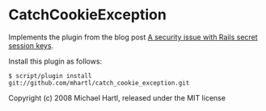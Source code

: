 # CatchCookieException

Implements the plugin from the blog post [A security issue with Rails secret session keys](http://blog.insoshi.com/2008/08/15/a-security-issue-with-rails-secret-session-keys/).

Install this plugin as follows:

    $ script/plugin install git://github.com/mhartl/catch_cookie_exception.git


Copyright (c) 2008 Michael Hartl, released under the MIT license
